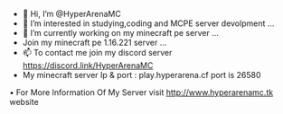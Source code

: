 - 👋 Hi, I’m @HyperArenaMC
- 👀 I’m interested in studying,coding and MCPE server devolpment ...
- 🌱 I’m currently working on my minecraft pe server ...
- Join my minecraft pe 1.16.221 server ...
- 📫 To contact me join my discord server https://discord.link/HyperArenaMC
- My minecraft server Ip & port : play.hyperarena.cf port is 26580

• For More Information Of My Server visit http://www.hyperarenamc.tk website
